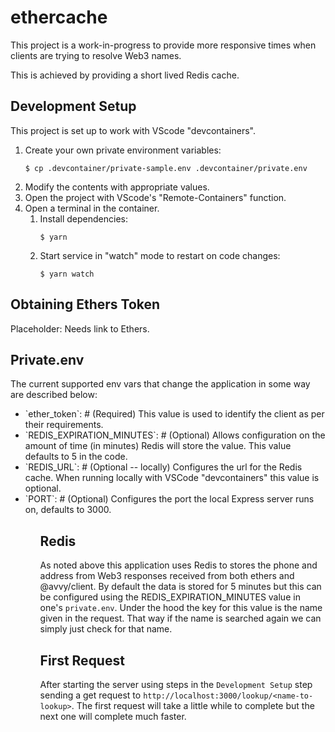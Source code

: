 # ethercache

This project is a work-in-progress to provide more responsive times when clients
are trying to resolve Web3 names.

This is achieved by providing a short lived Redis cache.

## Development Setup

This project is set up to work with VScode "devcontainers".

1. Create your own private environment variables:
   ```shell
   $ cp .devcontainer/private-sample.env .devcontainer/private.env
   ```
2. Modify the contents with appropriate values.
3. Open the project with VScode's "Remote-Containers" function.
4. Open a terminal in the container.
   1. Install dependencies:
      ```shell
      $ yarn
      ```
   2. Start service in "watch" mode to restart on code changes:
      ```shell
      $ yarn watch
      ```

## Obtaining Ethers Token
Placeholder: Needs link to Ethers.

## Private.env
The current supported env vars that change the application in some way are described below:
<ul>
   <li>`ether_token`: # (Required) This value is used to identify the client as per their requirements.</li>
   <li>`REDIS_EXPIRATION_MINUTES`: # (Optional) Allows configuration on the amount of time (in minutes) Redis will store the value. This value defaults to 5 in the code.</li>
   <li>`REDIS_URL`: # (Optional -- locally) Configures the url for the Redis cache. When running locally with VSCode "devcontainers" this value is optional.</li>
   <li>`PORT`: # (Optional) Configures the port the local Express server runs on, defaults to 3000.</li>
<ul>

## Redis
As noted above this application uses Redis to stores the phone and address from Web3 responses received from both ethers and @avvy/client. By default the data is stored for 5 minutes but this can be configured using the REDIS_EXPIRATION_MINUTES value in one's `private.env`. Under the hood the key for this value is the name given in the request. That way if the name is searched again we can simply just check for that name.

## First Request
After starting the server using steps in the `Development Setup` step sending a get request to `http://localhost:3000/lookup/<name-to-lookup>`. The first request will take a little while to complete but the next one will complete much faster.